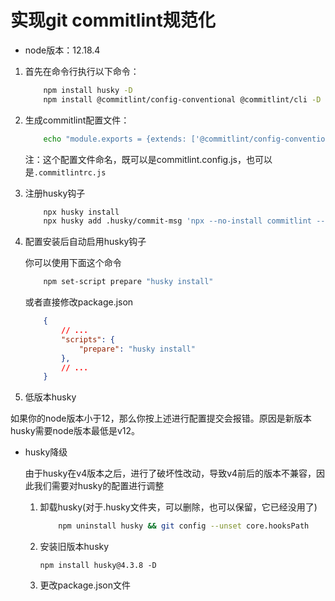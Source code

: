 
# 实现git commitlint规范化

+ node版本：12.18.4

1. 首先在命令行执行以下命令：

    ```bash
        npm install husky -D
        npm install @commitlint/config-conventional @commitlint/cli -D
    ```

2. 生成commitlint配置文件：

    ```bash
        echo "module.exports = {extends: ['@commitlint/config-conventional']};" > commitlint.config.js
    ```

    注：这个配置文件命名，既可以是commitlint.config.js，也可以是`.commitlintrc.js`

3. 注册husky钩子

    ```bash
        npx husky install
        npx husky add .husky/commit-msg 'npx --no-install commitlint --edit "$1"'
    ```

4. 配置安装后自动启用husky钩子

    你可以使用下面这个命令

    ```bash
        npm set-script prepare "husky install"
    ```

    或者直接修改package.json

    ```json
        {
            // ...
            "scripts": {
                "prepare": "husky install"
            },
            // ...
        }
    ```

5. 低版本husky

如果你的node版本小于12，那么你按上述进行配置提交会报错。原因是新版本husky需要node版本最低是v12。

+ husky降级

    由于husky在v4版本之后，进行了破坏性改动，导致v4前后的版本不兼容，因此我们需要对husky的配置进行调整

    1. 卸载husky(对于.husky文件夹，可以删除，也可以保留，它已经没用了)

        ```bash
            npm uninstall husky && git config --unset core.hooksPath
        ```

    2. 安装旧版本husky

        `npm install husky@4.3.8 -D`

    3. 更改package.json文件
